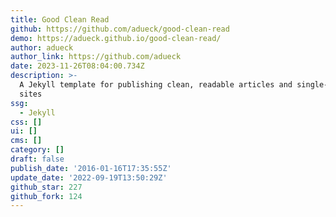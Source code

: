 ```yaml
---
title: Good Clean Read
github: https://github.com/adueck/good-clean-read
demo: https://adueck.github.io/good-clean-read/
author: adueck
author_link: https://github.com/adueck
date: 2023-11-26T08:04:00.734Z
description: >-
  A Jekyll template for publishing clean, readable articles and single-page
  sites
ssg:
  - Jekyll
css: []
ui: []
cms: []
category: []
draft: false
publish_date: '2016-01-16T17:35:55Z'
update_date: '2022-09-19T13:50:29Z'
github_star: 227
github_fork: 124
---
```

